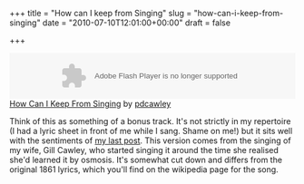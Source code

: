 +++
title = "How can I keep from Singing"
slug = "how-can-i-keep-from-singing"
date = "2010-07-10T12:01:00+00:00"
draft = false

+++

<p>
<object height="81" width="100%">
<param name="movie" value="http://player.soundcloud.com/player.swf?url=http%3A%2F%2Fsoundcloud.com%2Fpdcawley%2Fhow-can-i-keep-from-singing"></param> <param name="allowscriptaccess" value="always"></param> <embed allowscriptaccess="always" height="81" src="http://player.soundcloud.com/player.swf?url=http%3A%2F%2Fsoundcloud.com%2Fpdcawley%2Fhow-can-i-keep-from-singing" type="application/x-shockwave-flash" width="100%"></embed> </object> <span><a href="http://soundcloud.com/pdcawley/how-can-i-keep-from-singing">How Can I Keep From Singing</a> by <a href="http://soundcloud.com/pdcawley">pdcawley</a></span>

</p>
<p>
Think of this as something of a bonus track. It's not strictly in my repertoire (I had a lyric sheet in front of me while I sang. Shame on me!) but it sits well with the sentiments of <a href="http://www.bofh.org.uk/2010/07/10/rules-of-engagement">my last post</a>.
This version comes from the singing of my wife, Gill Cawley, who started singing it around the time she realised she'd learned it by osmosis. It's somewhat cut down and differs from the original 1861 lyrics, which you'll find on the wikipedia page for the song.

</p>

